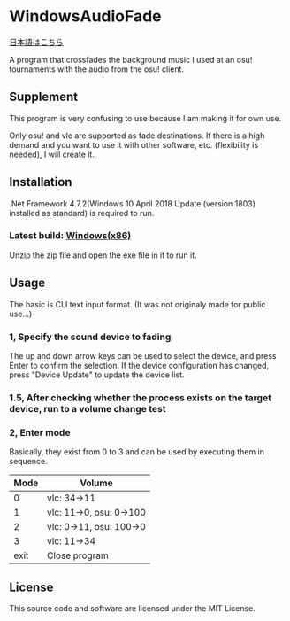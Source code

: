 # WindowsAudioFade

[日本語はこちら](./README_jp.md)

A program that crossfades the background music I used at an osu! tournaments with the audio from the osu! client.

## Supplement

This program is very confusing to use because I am making it for own use.

Only osu! and vlc are supported as fade destinations. If there is a high demand and you want to use it with other software, etc. (flexibility is needed), I will create it.

## Installation

.Net Framework 4.7.2(Windows 10 April 2018 Update (version 1803) installed as standard) is required to run.

### Latest build: [Windows(x86)](https://github.com/Fairy-Phy/WindowsAudioFade/releases/download/1.0.0/WindowsAudioFadev1.0.0.zip)

Unzip the zip file and open the exe file in it to run it.

## Usage

The basic is CLI text input format. (It was not originaly made for public use...)

### 1, Specify the sound device to fading

The up and down arrow keys can be used to select the device, and press Enter to confirm the selection. If the device configuration has changed, press "Device Update" to update the device list.

### 1.5, After checking whether the process exists on the target device, run to a volume change test

### 2, Enter mode

Basically, they exist from 0 to 3 and can be used by executing them in sequence.

|Mode|Volume|
|-|-|
|0|vlc: 34→11|
|1|vlc: 11→0, osu: 0->100|
|2|vlc: 0→11, osu: 100->0|
|3|vlc: 11→34|
|exit|Close program|

## License

This source code and software are licensed under the MIT License.
